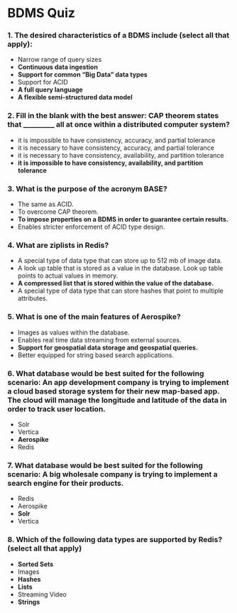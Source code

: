 # BDMS Quiz

### 1. The desired characteristics of a BDMS include (select all that apply):

- Narrow range of query sizes
- **Continuous data ingestion**
- **Support for common “Big Data” data types**
- Support for ACID
- **A full query language**
- **A flexible semi-structured data model**

### 2. Fill in the blank with the best answer: CAP theorem states that _________ all at once within a distributed computer system?

- it is impossible to have consistency, accuracy, and partial tolerance
- it is necessary to have consistency, accuracy, and partial tolerance
- it is necessary to have consistency, availability, and partition tolerance
- **it is impossible to have consistency, availability, and partition tolerance**

### 3. What is the purpose of the acronym BASE?

- The same as ACID.
- To overcome CAP theorem.
- **To impose properties on a BDMS in order to guarantee certain results.**
- Enables stricter enforcement of ACID type design.

### 4. What are ziplists in Redis?

- A special type of data type that can store up to 512 mb of image data.
- A look up table that is stored as a value in the database. Look up table points to actual values in memory.
- **A compressed list that is stored within the value of the database.**
- A special type of data type that can store hashes that point to multiple attributes.

### 5. What is one of the main features of Aerospike?

- Images as values within the database.
- Enables real time data streaming from external sources.
- **Support for geospatial data storage and geospatial queries.**
- Better equipped for string based search applications.

### 6. What database would be best suited for the following scenario: An app development company is trying to implement a cloud based storage system for their new map-based app. The cloud will manage the longitude and latitude of the data in order to track user location.

- Solr
- Vertica
- **Aerospike**
- Redis

### 7. What database would be best suited for the following scenario: A big wholesale company is trying to implement a search engine for their products.

- Redis
- Aerospike
- **Solr**
- Vertica

### 8. Which of the following data types are supported by Redis? (select all that apply)

- **Sorted Sets**
- Images
- **Hashes**
- **Lists**
- Streaming Video
- **Strings**